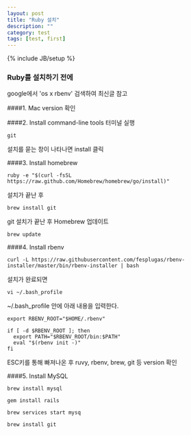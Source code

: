 ```yaml
---
layout: post
title: "Ruby 설치"
description: ""
category: test
tags: [test, first]
---
```

{% include JB/setup %}

### Ruby를 설치하기 전에
google에서 'os x rbenv' 검색하여 최신글 참고


####1. Mac version 확인

####2. Install command-line tools
터미널 실행
~~~
git
~~~
설치를 묻는 창이 나타나면 install 클릭

####3. Install homebrew
~~~
ruby -e "$(curl -fsSL https://raw.github.com/Homebrew/homebrew/go/install)"
~~~
설치가 끝난 후
~~~
brew install git
~~~
git 설치가 끝난 후 Homebrew 업데이트
~~~
brew update
~~~
####4. Install rbenv
~~~
curl -L https://raw.githubusercontent.com/fesplugas/rbenv-installer/master/bin/rbenv-installer | bash
~~~
설치가 완료되면
~~~
vi ~/.bash_profile
~~~
~/.bash_profile 안에 아래 내용을 입력한다.
~~~
export RBENV_ROOT="$HOME/.rbenv"

if [ -d $RBENV_ROOT ]; then
  export PATH="$RBENV_ROOT/bin:$PATH"
  eval "$(rbenv init -)"
fi
~~~
ESC키를 통해 빠져나온 후 ruvy, rbenv, brew, git 등 version 확인

####5. Install MySQL
~~~
brew install mysql
~~~
~~~
gem install rails
~~~
~~~
brew services start mysq
~~~
~~~
brew install git
~~~
